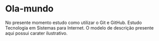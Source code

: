 # Ola-mundo
No presente momento estudo como utilizar o Git e GitHub.
Estudo Tecnologia em Sistemas para Internet.
O modelo de descrição presente aqui possui carater ilustrativo.
